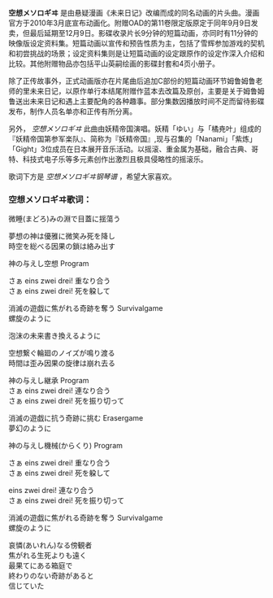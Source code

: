 

**空想メソロギヰ**
是由悬疑漫画《未来日记》改编而成的同名动画的片头曲。漫画官方于2010年3月底宣布动画化。附赠OAD的第11卷限定版原定于同年9月9日发卖，但最后延期至12月9日。影碟收录片长9分钟的短篇动画，亦同时有11分钟的映像版设定资料集。短篇动画以宣传和预告性质为主，包括了雪辉参加游戏的契机和初尝挑战的场景；设定资料集则是让短篇动画的设定跟原作的设定作深入介绍和比较。其他附赠物品亦包括平山英嗣绘画的影碟封套和4页小册子。

  
除了正传故事外，正式动画版亦在片尾曲后追加C部份的短篇动画环节姆鲁姆鲁老师的里未来日记，以原作单行本结尾附赠作蓝本去改篇及原创，主要是关于姆鲁姆鲁送出未来日记和遇上主要配角的各种趣事。部分集数因播放时间不足而留待影碟发布，制作人员名单亦和正传有所分离。

  
另外， _空想メソロギヰ_
此曲由妖精帝国演唱。妖精「ゆい」与「橘尭叶」组成的『妖精帝国第参军楽队』、简称为『妖精帝国』,现与召集的「Nanami」「紫炼」「Gight」3位成员在日本展开音乐活动。以摇滚、重金属为基础，融合古典、哥特、科技式电子乐等多元素创作出激烈且极具侵略性的摇滚乐。

  
歌词下方是 _空想メソロギヰ钢琴谱_ ，希望大家喜欢。

### 空想メソロギヰ歌词：

微睡(まどろ)みの淵で目蓋に揺蕩う

夢想の神は優雅に微笑み死を降し  
時空を総べる因果の鎖は絡み出す

神の与えし空想 Program

さぁ eins zwei drei! 重なり合う  
さぁ eins zwei drei! 死を躱して

消滅の遊戯に焦がれる奇跡を奪う Survivalgame  
螺旋のように

泡沫の未来書き換えるように

空想繋ぐ輪廻のノイズが鳴り渡る  
時間は歪み因果の旋律は崩れ去る

神の与えし継承 Program  
さぁ eins zwei drei! 連なり合う  
さぁ eins zwei drei! 死を振り切って

消滅の遊戯に抗う奇跡に挑む Erasergame  
夢幻のように

神の与えし機械(からくり) Program

さぁ eins zwei drei! 重なり合う  
さぁ eins zwei drei! 死を躱して

eins zwei drei! 連なり合う  
さぁ eins zwei drei! 死を振り切って

消滅の遊戯に焦がれる奇跡を奪う Survivalgame  
螺旋のように

哀憐(あいれん)なる傍観者  
焦がれる生死よりも遠く  
最果てにある箱庭で  
終わりのない奇跡があると  
信じていた

